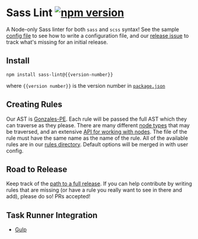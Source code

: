 # Sass Lint [![npm version](https://badge.fury.io/js/sass-lint.svg)](http://badge.fury.io/js/sass-lint)

A Node-only Sass linter for both `sass` and `scss` syntax! See the sample [config file](https://github.com/sasstools/sass-lint/blob/playground/lib/config/sass-lint.yml) to see how to write a configuration file, and our [release issue](https://github.com/sasstools/sass-lint/issues/6) to track what's missing for an initial release.

## Install

```
npm install sass-lint@{{version-number}}
```

where `{{version number}}` is the version number in [`package.json`](https://github.com/sasstools/sass-lint/blob/master/package.json#L3)

## Creating Rules

Our AST is [Gonzales-PE](https://github.com/tonyganch/gonzales-pe/tree/dev). Each rule will be passed the full AST which they can traverse as they please. There are many different [node types](https://github.com/tonyganch/gonzales-pe/blob/dev/doc/node-types.md) that may be traversed, and an extensive [API for working with nodes](https://github.com/tonyganch/gonzales-pe/tree/dev#api). The file of the rule must have the same name as the name of the rule. All of the available rules are in our [rules directory](https://github.com/sasstools/sass-lint/tree/playground/lib/rules). Default options will be merged in with user config.

## Road to Release

Keep track of the [path to a full release](https://github.com/sasstools/sass-lint/issues/6). If you can help contribute by writing rules that are missing (or have a rule you really want to see in there and add), please do so! PRs accepted!

## Task Runner Integration

* [Gulp](https://www.npmjs.com/package/gulp-sass-lint)
